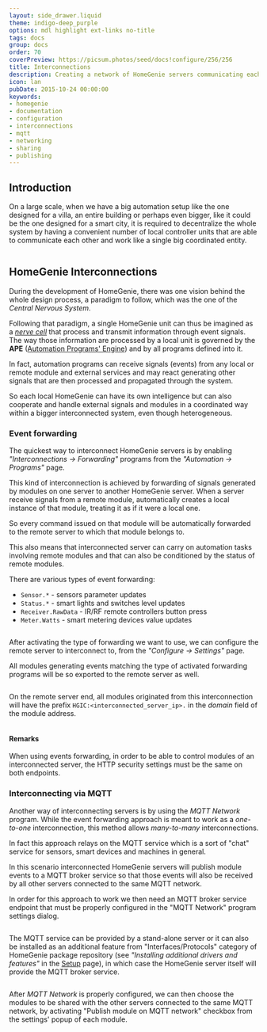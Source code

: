 ```yaml
---
layout: side_drawer.liquid
theme: indigo-deep_purple
options: mdl highlight ext-links no-title
tags: docs
group: docs
order: 70
coverPreview: https://picsum.photos/seed/docs!configure/256/256
title: Interconnections
description: Creating a network of HomeGenie servers communicating each other
icon: lan
pubDate: 2015-10-24 00:00:00
keywords:
- homegenie
- documentation
- configuration
- interconnections
- mqtt
- networking
- sharing
- publishing
---
```


## Introduction

On a large scale, when we have a big automation setup like the one designed
for a villa, an entire building or perhaps even bigger, like it could be the
one designed for a smart city, it is required to decentralize the whole
system by having a convenient number of local controller units that are
able to communicate each other and work like a single big coordinated
entity.

<div class="media-container">
    <img self="size-small" title="Interconnected HGs in a big setup" src="images/villa.jpg" alt="" loading="lazy">
</div>

## HomeGenie Interconnections

During the development of HomeGenie, there was one vision behind the whole
design process, a paradigm to follow, which was the one of the
*Central Nervous System*.

Following that paradigm, a single HomeGenie unit can thus be imagined
as a *[nerve cell](https://en.wikipedia.org/wiki/Neuron)* that process
and transmit information through event signals.
The way those information are processed by a local unit is governed by
the **APE** ([Automation Programs' Engine](#/develop/programs)) and by all
programs defined into it.

In fact, automation programs can receive signals (events) from any local or
remote module and external services and may react generating other signals
that are then processed and propagated through the system.

So each local HomeGenie can have its own intelligence but can also cooperate
and handle external signals and modules in a coordinated way within a bigger
interconnected system, even though heterogeneous.

<!--div class="media-container">
    <img self="size-small" title="Interconnected HGs in a big setup" src="images/docs/chemical_synapse.jpg">
</div-->

### Event forwarding

The quickest way to interconnect HomeGenie servers is by enabling *"Interconnections &rarr; Forwarding"*
programs from the *"Automation &rarr; Programs"* page.

This kind of interconnection is achieved by forwarding of signals generated by modules on one
server to another HomeGenie server. When a server receive signals from a remote module,
automatically creates a local instance of that module, treating it as if it were a local one.

So every command issued on that module will be automatically forwarded to the remote server
to which that module belongs to.

This also means that interconnected server can carry on automation tasks involving remote
modules and that can also be conditioned by the status of remote modules.

There are various types of event forwarding:

- `Sensor.*` - sensors parameter updates
- `Status.*` - smart lights and switches level updates
- `Receiver.RawData` - IR/RF remote controllers button press
- `Meter.Watts` - smart metering devices value updates

<div class="media-container">
    <img self="size-medium" src="images/interconnections_01.jpg" alt="" loading="lazy" />
</div>

After activating the type of forwarding we want to use, we can configure
the remote server to interconnect to, from the *"Configure &rarr; Settings"* page.

All modules generating events matching the type of activated forwarding programs
will be so exported to the remote server as well.

<div class="media-container">
    <img self="size-medium" src="images/interconnections_02.jpg" alt="" loading="lazy" />
</div>

On the remote server end, all modules originated from this interconnection will
have the prefix `HGIC:<interconnected_server_ip>.` in the *domain* field of
the module address.

<div class="media-container">
    <img self="size-medium" src="images/interconnections_03.jpg" alt="" loading="lazy" />
</div>

#### Remarks

When using events forwarding, in order to be able to control modules of
an interconnected server, the HTTP security settings must be the same on both endpoints.

### Interconnecting via MQTT

Another way of interconnecting servers is by using the *MQTT Network* program.
While the event forwarding approach is meant to work as a *one-to-one*
interconnection, this method allows *many-to-many* interconnections.

In fact this approach relays on the MQTT service which is a sort of
"chat" service for sensors, smart devices and machines in general.

In this scenario interconnected HomeGenie servers will publish module
events to a MQTT broker service so that those events will also be received
by all other servers connected to the same MQTT network.

In order for this approach to work we then need an MQTT broker service endpoint
that must be properly configured in the "MQTT Network" program settings dialog.

<div class="media-container">
    <img self="size-medium" src="images/interconnections_04b.jpg" alt="" loading="lazy" />
</div>

The MQTT service can be provided by a stand-alone server or it can also
be installed as an additional feature from "Interfaces/Protocols" category
of HomeGenie package repository (see *"Installing additional drivers and features"*
in the [Setup](#/docs/setup) page), in which case the HomeGenie server itself
will provide the MQTT broker service.

<div class="media-container">
    <img self="size-medium" src="images/interconnections_04.jpg" alt="" loading="lazy" />
</div>

After *MQTT Network* is properly configured, we can then choose the modules
to be shared with the other servers connected to the same MQTT network,
by activating "Publish module on MQTT network" checkbox from the settings'
popup of each module.

<div class="media-container">
    <img self="size-medium" src="images/interconnections_05.jpg" alt="" loading="lazy" />
</div>
